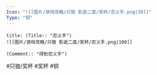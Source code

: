 ```yaml
---
Icon: "![[图片/游戏攻略/只狼 影逝二度/奖杯/忍义手.png|30]]"
Type: "铜"
---
```

```ad-common-bronze-trophy
title: (Title:: "忍义手")
![[图片/游戏攻略/只狼 影逝二度/奖杯/忍义手.png|100]]

(Comment:: "得到忍义手")
```

#只狼/奖杯 #奖杯 #铜
